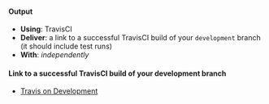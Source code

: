 #### Output
- **Using**: TravisCI
- **Deliver**: a link to a successful TravisCI build of your `development` branch (it should include test runs)
- **With**: *independently*

#### Link to a successful TravisCI build of your development branch
- [Travis on Development](https://travis-ci.org/andela-moseni/inverted-index/builds/217220930)
